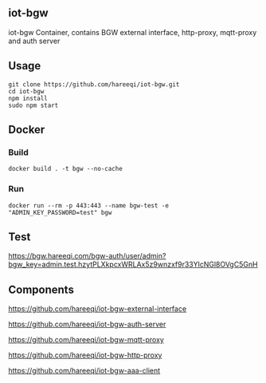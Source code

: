 ## iot-bgw
iot-bgw Container, contains BGW external interface, http-proxy, mqtt-proxy and auth server

## Usage
```
git clone https://github.com/hareeqi/iot-bgw.git
cd iot-bgw
npm install
sudo npm start
```

## Docker
### Build
```
docker build . -t bgw --no-cache
```
### Run
```
docker run --rm -p 443:443 --name bgw-test -e "ADMIN_KEY_PASSWORD=test" bgw
```


## Test
https://bgw.hareeqi.com/bgw-auth/user/admin?bgw_key=admin.test.hzytPLXkpcxWRLAx5z9wnzxf9r33YlcNGl8OVgC5GnH



## Components
https://github.com/hareeqi/iot-bgw-external-interface

https://github.com/hareeqi/iot-bgw-auth-server

https://github.com/hareeqi/iot-bgw-mqtt-proxy

https://github.com/hareeqi/iot-bgw-http-proxy

https://github.com/hareeqi/iot-bgw-aaa-client

